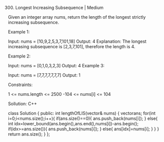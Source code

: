 300. Longest Increasing Subsequence | Medium

Given an integer array nums, return the length of the longest strictly increasing subsequence.

Example 1:

Input: nums = [10,9,2,5,3,7,101,18]
Output: 4
Explanation: The longest increasing subsequence is [2,3,7,101], therefore the length is 4.


Example 2:

Input: nums = [0,1,0,3,2,3]
Output: 4
Example 3:

Input: nums = [7,7,7,7,7,7,7]
Output: 1
 

Constraints:

1 <= nums.length <= 2500
-104 <= nums[i] <= 104



Sollution: C++

class Solution {
public:
    int lengthOfLIS(vector<int>& nums) {
        vector<int>ans;
        for(int i=0;i<nums.size();i++){
            if(ans.size()==0){
                ans.push_back(nums[i]);
            }
            else{
                int idx=lower_bound(ans.begin(),ans.end(),nums[i])-ans.begin();
                if(idx>=ans.size()){
                    ans.push_back(nums[i]);
                }
                else{
                    ans[idx]=nums[i];
                }
            }
        }
        return ans.size();
    }
};
